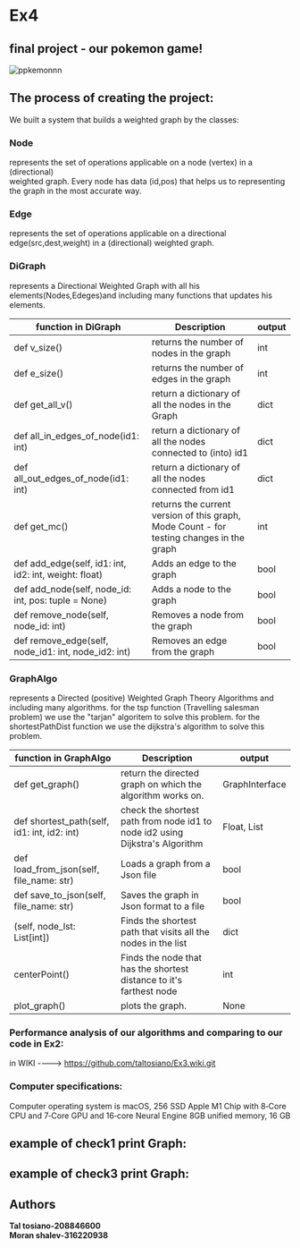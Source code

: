 # Ex4


## final project - our pokemon game!

![ppkemonnn](https://user-images.githubusercontent.com/94299489/148839230-246413c2-f5b0-4d7a-92f5-df1452c42756.png)


        
## The process of creating the project:
We built a system that builds a weighted graph by the classes:

### Node
represents the set of operations applicable on a  node (vertex) in a (directional)     
 weighted graph.
Every node has data (id,pos) that helps us to representing the graph in the most accurate way. 

### Edge
represents the set of operations applicable on a directional  edge(src,dest,weight)  in a (directional) weighted graph.

### DiGraph
represents a Directional Weighted Graph with all his elements(Nodes,Edeges)and   including many functions that updates his elements.

|function in DiGraph |  Description |  output |
| ------------ | ------------ | ------------ | 
|  def v_size() |  returns the number of nodes in the graph |  int |
|  def e_size() |  returns the number of edges in the graph |   int |
| def get_all_v() | return a dictionary of all the nodes in the Graph | dict  |
| def all_in_edges_of_node(id1: int) | return a dictionary of all the nodes connected to (into) id1 |  dict |
| def all_out_edges_of_node(id1: int) | return a dictionary of all the nodes connected from id1 |   dict |
| def get_mc() | returns the current version of this graph, Mode Count - for testing changes in the graph |   int |
| def add_edge(self, id1: int, id2: int, weight: float) | Adds an edge to the graph  | bool |
| def add_node(self, node_id: int, pos: tuple = None)  |   Adds a node to the graph  |  bool |
| def remove_node(self, node_id: int) |   Removes a node from the graph  | bool  |
| def remove_edge(self, node_id1: int, node_id2: int)|  Removes an edge from the graph   |  bool  | 


### GraphAlgo
represents a Directed (positive) Weighted Graph Theory Algorithms and including many algorithms.
for the tsp function (Travelling salesman problem) we use the "tarjan" algoritem to solve  this problem.
for the shortestPathDist function we use the dijkstra's algorithm to solve this problem.

|function in GraphAlgo |  Description |  output |
| ------------ | ------------ | ------------ | 
|  def get_graph() |  return the directed graph on which the algorithm works on. | GraphInterface |
|  def shortest_path(self, id1: int, id2: int) |  check the shortest path from node id1 to node id2 using Dijkstra's Algorithm |   Float, List |
| def load_from_json(self, file_name: str) | Loads a graph from a Json file | bool  |
| def save_to_json(self, file_name: str) | Saves the graph in Json format to a file |  bool |
| (self, node_lst: List[int]) | Finds the shortest path that visits all the nodes in the list |   dict |
| centerPoint() | Finds the node that has the shortest distance to it's farthest node |   int |
| plot_graph() | plots the graph. | None |

### Performance analysis of our algorithms and comparing to our code in Ex2: 
 in WIKI ----> https://github.com/taltosiano/Ex3.wiki.git

### Computer specifications:
Computer operating system is macOS, 256 SSD Apple M1 Chip with 8‑Core CPU and 7‑Core GPU and 16‑core Neural Engine 8GB unified memory, 16 GB

## example of check1 print Graph:

## example of check3 print Graph:


## Authors
**Tal tosiano-208846600**  
**Moran shalev-316220938**
